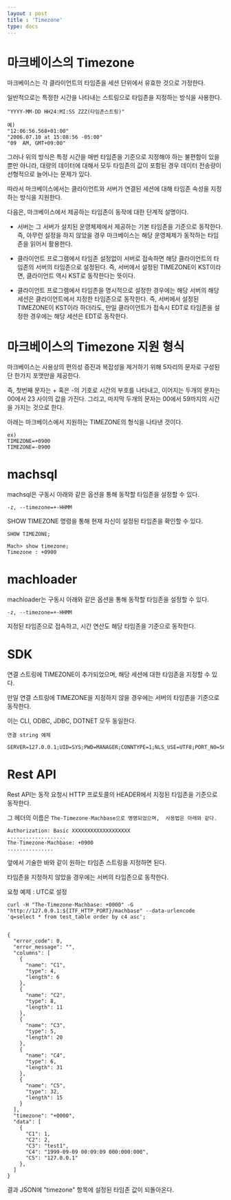 ```yaml
---
layout : post
title : 'Timezone'
type: docs
---
```


# 마크베이스의 Timezone
마크베이스는 각 클라이언트의 타임존을 세션 단위에서 유효한 것으로 가정한다.

일반적으로는 특정한 시간을 나타내는 스트링으로 타임존을 지정하는 방식을 사용한다.
```
"YYYY-MM-DD HH24:MI:SS ZZZ(타임존스트링)"

예) 
"12:06:56.568+01:00"  
"2006.07.10 at 15:08:56 -05:00"
"09  AM, GMT+09:00"
```
그러나 위의 방식은 특정 시간을 매번 타임존을 기준으로 지정해야 하는 불편함이  있을 뿐만 아니라, 대량의 데이터에 대해서 모두 타임존의 값이 포함된 경우 데이터 전송량이 선형적으로 늘어나는 문제가  있다.

따라서 마크베이스에서는 클라이언트와 서버가 연결된 세션에 대해 타임존 속성을 지정하는 방식을 지원한다.

다음은, 마크베이스에서 제공하는 타임존이 동작에 대한 단계적 설명이다.

- 서버는 그 서버가 설치된 운영체제에서 제공하는 기본 타임존을 기준으로 동작한다.
즉, 아무런 설정을 하지  않았을 경우 마크베이스는 해당 운영체제가 동작하는 타임존을 읽어서 활용한다.

- 클라이언트 프로그램에서 타임존 설정없이 서버로 접속하면 해당 클라이언트의 타임존의 서버의 타임존으로 설정된다.
즉, 서버에서 설정된 TIMEZONE이 KST이라면, 클라이언트 역시 KST로 동작한다는 뜻이다.

- 클라이언트 프로그램에서 타임존을 명시적으로 설정한 경우에는 해당 서버의 해당 세션은 클라이언트에서 지정한 타임존으로 동작한다.
즉, 서버에서  설정된 TIMEZONE이 KST이라 하더라도, 만일 클라이언트가 접속시 EDT로 타임존을 설정한 경우에는 해당 세션은 EDT로 동작한다.

# 마크베이스의 Timezone 지원 형식
마크베이스는 사용상의 편의성 증진과 복잡성을 제거하기  위해 5자리의 문자로 구성된 단 한가지 포맷만을 제공한다.

즉, 첫번째 문자는 + 혹은 -의 기호로 시간의 부호를 나타내고, 이어지는 두개의 문자는 00에서 23 사이의 값을 가진다. 그리고, 마지막 두개의 문자는 00에서 59까지의 시간을 가지는 것으로 한다.

아래는 마크베이스에서 지원하는 TIMEZONE의 형식을 나타낸  것이다.
```
ex)
TIMEZONE=+0900
TIMEZONE=-0900
```

# machsql
machsql은 구동시 아래와 같은 옵션을 통해 동작할 타임존을 설정할 수 있다.
```
-z, --timezone=+-HHMM
```
SHOW TIMEZONE 명령을 통해 현재 자신이 설정된 타임존을 확인할 수 있다.
```
SHOW TIMEZONE;

Mach> show timezone;
Timezone : +0900
```
# machloader
machloader는  구동시 아래와 같은 옵션을 통해 동작할 타임존을 설정할 수 있다.
```
-z, --timezone=+-HHMM
```
지정된 타임존으로 접속하고, 시간 연산도 해당 타임존을 기준으로 동작한다.

# SDK
연결 스트링에 TIMEZONE이 추가되었으며, 해당 세션에 대한 타임존을 지정할 수 있다.

만일 연결 스트링에 TIMEZONE을 지정하지 않을 경우에는 서버의 타임존을 기준으로 동작한다.

이는 CLI, ODBC, JDBC, DOTNET 모두 동일한다.

`연결 string 예제`
```
SERVER=127.0.0.1;UID=SYS;PWD=MANAGER;CONNTYPE=1;NLS_USE=UTF8;PORT_NO=5656;TIMEZONE=+0300
```
# Rest API
Rest API는 동작 요청시 HTTP 프로토콜의 HEADER에서 지정된 타임존을 기준으로 동작한다.

그 헤더의 이름은 `The-Timezone-Machbase으로 명명되었으며,  사용법은 아래와 같다.`
```
Authorization: Basic XXXXXXXXXXXXXXXXXXX
...................
The-Timezone-Machbase: +0900
...............
```
앞에서 기술한 바와 같이 원하는 타임존 스트링을 지정하면 된다.

타임존을 지정하지  않았을 경우에는 서버의 타임존으로 동작한다.

요청 예제 : UTC로 설정
```
curl -H "The-Timezone-Machbase: +0000" -G "http://127.0.0.1:${ITF_HTTP_PORT}/machbase" --data-urlencode 'q=select * from test_table order by c4 asc';
 
 
{
  "error_code": 0,
  "error_message": "",
  "columns": [
    {
      "name": "C1",
      "type": 4,
      "length": 6
    },
    {
      "name": "C2",
      "type": 8,
      "length": 11
    },
    {
      "name": "C3",
      "type": 5,
      "length": 20
    },
    {
      "name": "C4",
      "type": 6,
      "length": 31
    },
    {
      "name": "C5",
      "type": 32,
      "length": 15
    }
  ],
  "timezone": "+0000",
  "data": [
    {
      "C1": 1,
      "C2": 2,
      "C3": "test1",
      "C4": "1999-09-09 00:09:09 000:000:000",
      "C5": "127.0.0.1"
    },
  ]
}
```
결과 JSON에 "timezone" 항목에 설정된 타임존 값이 되돌아온다.
